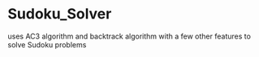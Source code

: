 # Sudoku_Solver
uses AC3 algorithm and backtrack algorithm with a few other features to solve Sudoku problems
